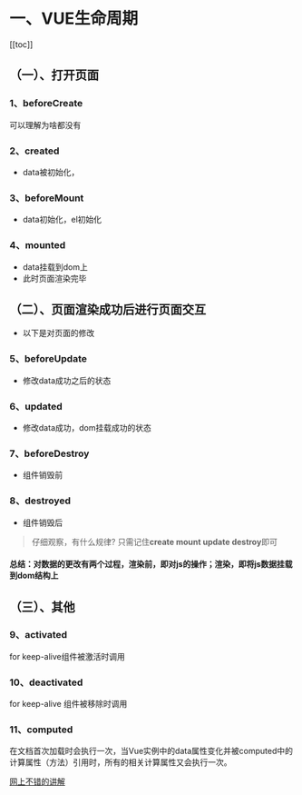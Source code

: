 # 一、VUE生命周期


[[toc]]

（一）、打开页面
----
### 1、beforeCreate
可以理解为啥都没有
### 2、created
+ data被初始化，
### 3、beforeMount
+ data初始化，el初始化
### 4、mounted
+ data挂载到dom上
+ 此时页面渲染完毕

（二）、页面渲染成功后进行页面交互
---
+ 以下是对页面的修改
### 5、beforeUpdate
+ 修改data成功之后的状态
### 6、updated
+ 修改data成功，dom挂载成功的状态
### 7、beforeDestroy
+ 组件销毁前
### 8、destroyed
+ 组件销毁后

>仔细观察，有什么规律? 
>只需记住**create mount update destroy**即可
####  总结：对数据的更改有两个过程，渲染前，即对js的操作；渲染，即将js数据挂载到dom结构上 
（三）、其他
---
### 9、activated
for keep-alive组件被激活时调用
### 10、deactivated
for keep-alive 组件被移除时调用

### 11、computed
在文档首次加载时会执行一次，当Vue实例中的data属性变化并被computed中的计算属性（方法）引用时，所有的相关计算属性又会执行一次。


[网上不错的讲解](https://segmentfault.com/a/1190000008010666)
